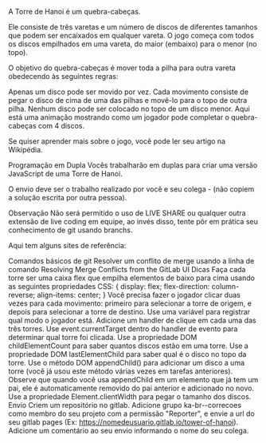 A Torre de Hanoi é um quebra-cabeças.

Ele consiste de três varetas e um número de discos de diferentes tamanhos que podem ser encaixados em qualquer vareta. O jogo começa com todos os discos empilhados em uma vareta, do maior (embaixo) para o menor (no topo).



O objetivo do quebra-cabeças é mover toda a pilha para outra vareta obedecendo às seguintes regras:

Apenas um disco pode ser movido por vez.
Cada movimento consiste de pegar o disco de cima de uma das pilhas e movê-lo para o topo de outra pilha.
Nenhum disco pode ser colocado no topo de um disco menor.
Aqui está uma animação mostrando como um jogador pode completar o quebra-cabeças com 4 discos.



Se quiser aprender mais sobre o jogo, você pode ler seu artigo na Wikipédia.

Programação em Dupla
Vocês trabalharão em duplas para criar uma versão JavaScript de uma Torre de Hanoi.

O envio deve ser o trabalho realizado por você e seu colega - (não copiem a solução escrita por outra pessoa).

Observação
Não será permitido o uso de LIVE SHARE ou qualquer outra extensão de live coding em equipe, ao invés disso, tente pôr em prática seu conhecimento de git usando branchs.

Aqui tem alguns sites de referência:

Comandos básicos de git
Resolver um conflito de merge usando a linha de comando
Resolving Merge Conflicts from the GitLab UI
Dicas
Faça cada torre ser uma caixa flex que empilha elementos de baixo para cima usando as seguintes propriedades CSS:
{
   display: flex; 
   flex-direction: column-reverse; 
   align-items: center;
}
Você precisa fazer o jogador clicar duas vezes para cada movimento: primeiro para selecionar a torre de origem, e depois para selecionar a torre de destino. Use uma variável para registrar qual modo o jogador está.
Adicione um handler de clique em cada uma das três torres. Use event.currentTarget dentro do handler de evento para determinar qual torre foi clicada.
Use a propriedade DOM childElementCount para saber quantos discos estão em uma torre.
Use a propriedade DOM lastElementChild para saber qual é o disco no topo da torre.
Use o método DOM appendChild() para adicionar um disco a uma torre (você já usou este método várias vezes em tarefas anteriores). Observe que quando você usa appendChild em um elemento que já tem um pai, ele é automaticamente removido do pai anterior e adicionado no novo.
Use a propriedade Element.clientWidth para pegar o tamanho dos discos.
Envio
Criem um repositório no gitlab. Adicione grupo ka-br-<sua-turma>-correcoes como membro do seu projeto com a permissão "Reporter", e envie a url do seu gitlab pages (Ex: https://nomedeusuario.gitlab.io/tower-of-hanoi). Adicione um comentário ao seu envio informando o nome do seu colega.